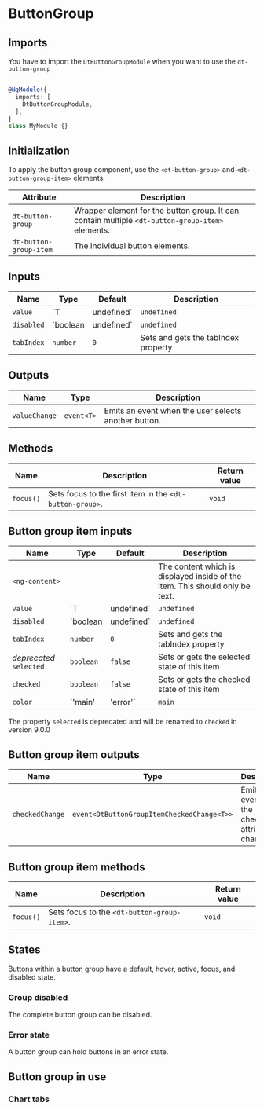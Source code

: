 # ButtonGroup

<ba-ux-snippet name="button-group-intro"></ba-ux-snippet>

<ba-live-example name="DtExampleButtonGroupDefault"></ba-live-example>

## Imports

You have to import the `DtButtonGroupModule` when you want to use the
`dt-button-group`

```typescript

@NgModule({
  imports: [
    DtButtonGroupModule,
  ],
}
class MyModule {}

```

## Initialization

To apply the button group component, use the `<dt-button-group>` and
`<dt-button-group-item>` elements.

| Attribute              | Description                                                                                      |
| ---------------------- | ------------------------------------------------------------------------------------------------ |
| `dt-button-group`      | Wrapper element for the button group. It can contain multiple `<dt-button-group-item>` elements. |
| `dt-button-group-item` | The individual button elements.                                                                  |

## Inputs

| Name       | Type                  | Default     | Description                                                                 |
| ---------- | --------------------- | ----------- | --------------------------------------------------------------------------- |
| `value`    | `T | undefined`       | `undefined` | Gets and sets the current value                                             |
| `disabled` | `boolean | undefined` | `undefined` | Sets disabled state if property is set and the value is truthy or undefined |
| `tabIndex` | `number`              | `0`         | Sets and gets the tabIndex property                                         |

<ba-live-example name="DtExampleButtonGroupInteractive"></ba-live-example>

## Outputs

| Name          | Type       | Description                                          |
| ------------- | ---------- | ---------------------------------------------------- |
| `valueChange` | `event<T>` | Emits an event when the user selects another button. |

## Methods

| Name      | Description                                              | Return value |
| --------- | -------------------------------------------------------- | ------------ |
| `focus()` | Sets focus to the first item in the `<dt-button-group>`. | `void`       |

## Button group item inputs

| Name                    | Type                  | Default     | Description                                                                                            |
| ----------------------- | --------------------- | ----------- | ------------------------------------------------------------------------------------------------------ |
| `<ng-content>`          |                       |             | The content which is displayed inside of the item. This should only be text.                           |
| `value`                 | `T | undefined`       | `undefined` | The associated value of this item                                                                      |
| `disabled`              | `boolean | undefined` | `undefined` | Sets disabled state if property is set and the value is truthy or undefined                            |
| `tabIndex`              | `number`              | `0`         | Sets and gets the tabIndex property                                                                    |
| _deprecated_ `selected` | `boolean`             | `false`     | Sets or gets the selected state of this item                                                           |
| `checked`               | `boolean`             | `false`     | Sets or gets the checked state of this item                                                            |
| `color`                 | `'main' | 'error'`    | `main`      | Sets color. Possible options: <ul><li><code>main</code> (default)</li><li><code>error</code></li></ul> |

The property `selected` is deprecated and will be renamed to `checked` in
version 9.0.0

## Button group item outputs

| Name            | Type                                       | Description                                        |
| --------------- | ------------------------------------------ | -------------------------------------------------- |
| `checkedChange` | `event<DtButtonGroupItemCheckedChange<T>>` | Emits an event when the checked attribute changed. |

## Button group item methods

| Name      | Description                                 | Return value |
| --------- | ------------------------------------------- | ------------ |
| `focus()` | Sets focus to the `<dt-button-group-item>`. | `void`       |

## States

Buttons within a button group have a default, hover, active, focus, and disabled
state.

<ba-live-example name="DtExampleButtonGroupItemDisabled"></ba-live-example>

### Group disabled

The complete button group can be disabled.

<ba-live-example name="DtExampleButtonGroupDisabled"></ba-live-example>

### Error state

A button group can hold buttons in an error state.

<ba-live-example name="DtExampleButtonGroupError"></ba-live-example>

## Button group in use

### Chart tabs

<ba-ux-snippet name="button-group-chart-tabs"></ba-ux-snippet>
